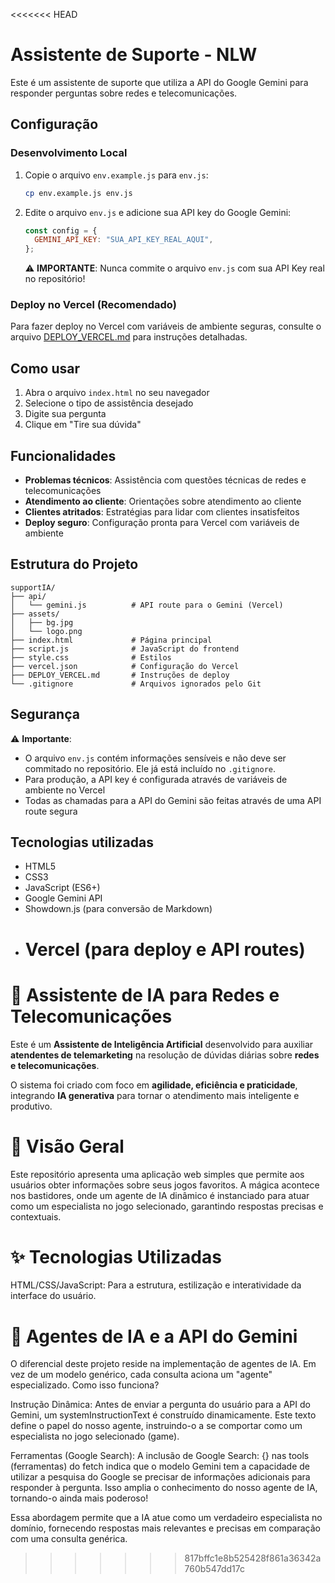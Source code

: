 <<<<<<< HEAD

# Assistente de Suporte - NLW

Este é um assistente de suporte que utiliza a API do Google Gemini para responder perguntas sobre redes e telecomunicações.

## Configuração

### Desenvolvimento Local

1. Copie o arquivo `env.example.js` para `env.js`:

   ```bash
   cp env.example.js env.js
   ```

2. Edite o arquivo `env.js` e adicione sua API key do Google Gemini:

   ```javascript
   const config = {
     GEMINI_API_KEY: "SUA_API_KEY_REAL_AQUI",
   };
   ```

   ⚠️ **IMPORTANTE**: Nunca commite o arquivo `env.js` com sua API Key real no repositório!

### Deploy no Vercel (Recomendado)

Para fazer deploy no Vercel com variáveis de ambiente seguras, consulte o arquivo [DEPLOY_VERCEL.md](./DEPLOY_VERCEL.md) para instruções detalhadas.

## Como usar

1. Abra o arquivo `index.html` no seu navegador
2. Selecione o tipo de assistência desejado
3. Digite sua pergunta
4. Clique em "Tire sua dúvida"

## Funcionalidades

- **Problemas técnicos**: Assistência com questões técnicas de redes e telecomunicações
- **Atendimento ao cliente**: Orientações sobre atendimento ao cliente
- **Clientes atritados**: Estratégias para lidar com clientes insatisfeitos
- **Deploy seguro**: Configuração pronta para Vercel com variáveis de ambiente

## Estrutura do Projeto

```
supportIA/
├── api/
│   └── gemini.js          # API route para o Gemini (Vercel)
├── assets/
│   ├── bg.jpg
│   └── logo.png
├── index.html             # Página principal
├── script.js              # JavaScript do frontend
├── style.css              # Estilos
├── vercel.json            # Configuração do Vercel
├── DEPLOY_VERCEL.md       # Instruções de deploy
└── .gitignore             # Arquivos ignorados pelo Git
```

## Segurança

⚠️ **Importante**:

- O arquivo `env.js` contém informações sensíveis e não deve ser commitado no repositório. Ele já está incluído no `.gitignore`.
- Para produção, a API key é configurada através de variáveis de ambiente no Vercel
- Todas as chamadas para a API do Gemini são feitas através de uma API route segura

## Tecnologias utilizadas

- HTML5
- CSS3
- JavaScript (ES6+)
- Google Gemini API
- Showdown.js (para conversão de Markdown)
- # Vercel (para deploy e API routes)

# 🤖 Assistente de IA para Redes e Telecomunicações

Este é um **Assistente de Inteligência Artificial** desenvolvido para auxiliar **atendentes de telemarketing** na resolução de dúvidas diárias sobre **redes e telecomunicações**.

O sistema foi criado com foco em **agilidade, eficiência e praticidade**, integrando **IA generativa** para tornar o atendimento mais inteligente e produtivo.

# 🌟 Visão Geral

Este repositório apresenta uma aplicação web simples que permite aos usuários obter informações sobre seus jogos favoritos. A mágica acontece nos bastidores, onde um agente de IA dinâmico é instanciado para atuar como um especialista no jogo selecionado, garantindo respostas precisas e contextuais.

# ✨ Tecnologias Utilizadas

HTML/CSS/JavaScript: Para a estrutura, estilização e interatividade da interface do usuário.

# 🧠 Agentes de IA e a API do Gemini

O diferencial deste projeto reside na implementação de agentes de IA. Em vez de um modelo genérico, cada consulta aciona um "agente" especializado. Como isso funciona?

Instrução Dinâmica: Antes de enviar a pergunta do usuário para a API do Gemini, um systemInstructionText é construído dinamicamente. Este texto define o papel do nosso agente, instruindo-o a se comportar como um especialista no jogo selecionado (game).

Ferramentas (Google Search): A inclusão de Google Search: {} nas tools (ferramentas) do fetch indica que o modelo Gemini tem a capacidade de utilizar a pesquisa do Google se precisar de informações adicionais para responder à pergunta. Isso amplia o conhecimento do nosso agente de IA, tornando-o ainda mais poderoso!

Essa abordagem permite que a IA atue como um verdadeiro especialista no domínio, fornecendo respostas mais relevantes e precisas em comparação com uma consulta genérica.

> > > > > > > 817bffc1e8b525428f861a36342a760b547dd17c
